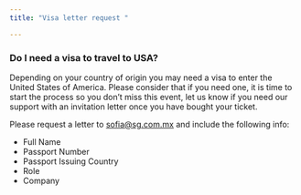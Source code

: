 ```yaml
---
title: "Visa letter request "

---
```


### Do I need a visa to travel to USA?

Depending on your country of origin you may need a visa to enter the United States of America. Please consider that if you need one, it is time to start the process so you don’t miss this event, let us know if you need our support with an invitation letter once you have bought your ticket.

Please request a letter to sofia@sg.com.mx and include the following info:

* Full Name
* Passport Number
* Passport Issuing Country
* Role
* Company
  